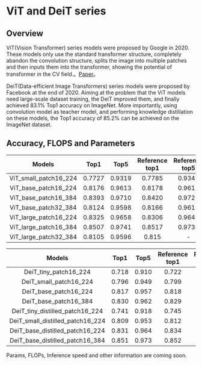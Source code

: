 # ViT and DeiT series

## Overview

ViT(Vision Transformer) series models were proposed by Google in 2020. These models only use the standard transformer structure, completely abandon the convolution structure, splits the image into multiple patches and then inputs them into the transformer, showing the potential of transformer in the CV field.。[Paper](https://arxiv.org/abs/2010.11929)。

DeiT(Data-efficient Image Transformers) series models were proposed by Facebook at the end of 2020. Aiming at the problem that the ViT models need large-scale dataset training, the DeiT improved them, and finally achieved 83.1% Top1 accuracy on ImageNet. More importantly, using convolution model as teacher model, and performing knowledge distillation on these models, the Top1 accuracy of 85.2% can be achieved on the ImageNet dataset.


## Accuracy, FLOPS and Parameters

| Models           | Top1 | Top5 | Reference<br>top1 | Reference<br>top5 | FLOPS<br>(G) |
|:--:|:--:|:--:|:--:|:--:|:--:|
| ViT_small_patch16_224 | 0.7727 | 0.9319 | 0.7785 | 0.9342 |      |
| ViT_base_patch16_224  | 0.8176 | 0.9613 | 0.8178 | 0.9613 |      |
| ViT_base_patch16_384  | 0.8393 | 0.9710 | 0.8420 | 0.9722 |      |
| ViT_base_patch32_384  | 0.8124 | 0.9598 | 0.8166 | 0.9613 |      |
| ViT_large_patch16_224 | 0.8325 | 0.9658 | 0.8306 | 0.9644 |      |
| ViT_large_patch16_384 | 0.8507 | 0.9741 | 0.8517 | 0.9736 |      |
| ViT_large_patch32_384 | 0.8105 | 0.9596 | 0.815  | -      |      |


| Models           | Top1 | Top5 | Reference<br>top1 | Reference<br>top5 | FLOPS<br>(G) |
|:--:|:--:|:--:|:--:|:--:|:--:|
| DeiT_tiny_patch16_224            | 0.718 | 0.910 | 0.722 | 0.911 |      |
| DeiT_small_patch16_224           | 0.796 | 0.949 | 0.799 | 0.950 |      |
| DeiT_base_patch16_224            | 0.817 | 0.957 | 0.818 | 0.956 |      |
| DeiT_base_patch16_384            | 0.830 | 0.962 | 0.829 | 0.972 |      |
| DeiT_tiny_distilled_patch16_224  | 0.741 | 0.918 | 0.745 | 0.919 |      |
| DeiT_small_distilled_patch16_224 | 0.809 | 0.953 | 0.812 | 0.954 |      |
| DeiT_base_distilled_patch16_224  | 0.831 | 0.964 | 0.834 | 0.965 |      |
| DeiT_base_distilled_patch16_384  | 0.851 | 0.973 | 0.852 | 0.972 |      |


Params, FLOPs, Inference speed and other information are coming soon.
